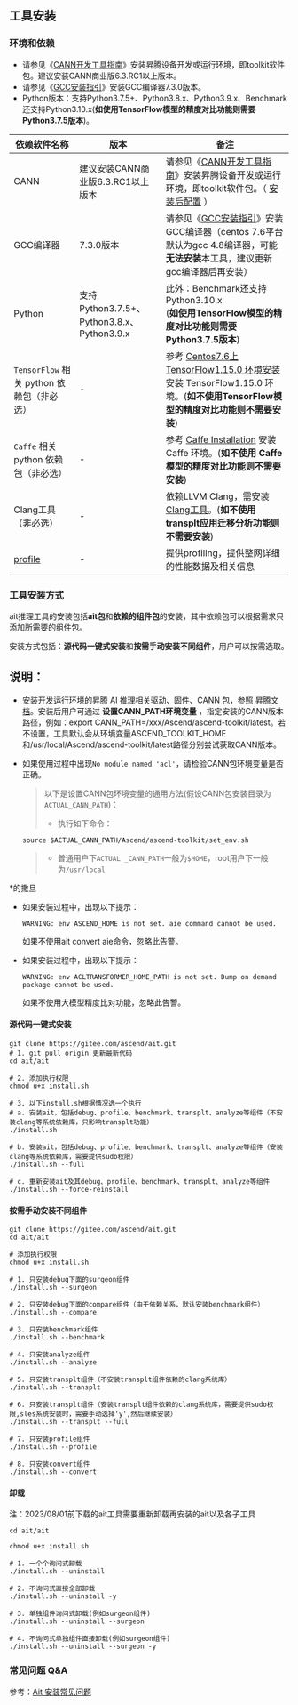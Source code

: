 ## 工具安装



### 环境和依赖

- 请参见《[CANN开发工具指南](https://www.hiascend.com/document/detail/zh/canncommercial/63RC1/envdeployment/instg/instg_000002.html)》安装昇腾设备开发或运行环境，即toolkit软件包。建议安装CANN商业版6.3.RC1以上版本。
- 请参见《[GCC安装指引](https://www.hiascend.com/document/detail/zh/canncommercial/63RC1/envdeployment/instg/instg_000091.html)》安装GCC编译器7.3.0版本。
- Python版本：支持Python3.7.5+、Python3.8.x、Python3.9.x、Benchmark还支持Python3.10.x(**如使用TensorFlow模型的精度对比功能则需要Python3.7.5版本**)。

| 依赖软件名称                  | 版本 | 备注                                                                                                                                                                                    |
|-------------------------|--|---------------------------------------------------------------------------------------------------------------------------------------------------------------------------------------|
| CANN | 建议安装CANN商业版6.3.RC1以上版本 | 请参见《[CANN开发工具指南](https://www.hiascend.com/document/detail/zh/canncommercial/63RC1/envdeployment/instg/instg_000002.html)》安装昇腾设备开发或运行环境，即toolkit软件包。（  [安装后配置](###说明) ）                |
| GCC编译器                  | 7.3.0版本 | 请参见《[GCC安装指引](https://www.hiascend.com/document/detail/zh/canncommercial/63RC1/envdeployment/instg/instg_000091.html)》安装GCC编译器（centos 7.6平台默认为gcc 4.8编译器，可能**无法安装**本工具，建议更新gcc编译器后再安装） |
| Python                  | 支持Python3.7.5+、Python3.8.x、Python3.9.x | 此外：Benchmark还支持Python3.10.x<br/>(**如使用TensorFlow模型的精度对比功能则需要Python3.7.5版本**)                                                                                                          |
|`TensorFlow` 相关 python 依赖包（非必选）         | - | 参考 [Centos7.6上TensorFlow1.15.0 环境安装](https://bbs.huaweicloud.com/blogs/181055) 安装 TensorFlow1.15.0 环境。(**如不使用TensorFlow模型的精度对比功能则不需要安装**)                                             |
|  `Caffe` 相关 python 依赖包（非必选） | - | 参考 [Caffe Installation](http://caffe.berkeleyvision.org/installation.html) 安装 Caffe 环境。(**如不使用 Caffe 模型的精度对比功能则不需要安装**)                                                               |
| Clang工具（非必选）  | - | 依赖LLVM Clang，需安装[Clang工具](https://releases.llvm.org/)。(**如不使用transplt应用迁移分析功能则不需要安装**)                                                                                                |
| [profile](docs/profile) | - | 提供profiling，提供整网详细的性能数据及相关信息                                                                                                                                                          |


### 工具安装方式

ait推理工具的安装包括**ait包**和**依赖的组件包**的安装，其中依赖包可以根据需求只添加所需要的组件包。

安装方式包括：**源代码一键式安装**和**按需手动安装不同组件**，用户可以按需选取。

## 说明：
- 安装开发运行环境的昇腾 AI 推理相关驱动、固件、CANN 包，参照 [昇腾文档](https://www.hiascend.com/document/detail/zh/CANNCommunityEdition/63RC2alpha002/softwareinstall/instg/instg_000002.html)。安装后用户可通过 **设置CANN_PATH环境变量** ，指定安装的CANN版本路径，例如：export CANN_PATH=/xxx/Ascend/ascend-toolkit/latest。若不设置，工具默认会从环境变量ASCEND_TOOLKIT_HOME和/usr/local/Ascend/ascend-toolkit/latest路径分别尝试获取CANN版本。

- 如果使用过程中出现`No module named 'acl'`，请检验CANN包环境变量是否正确。
    > 以下是设置CANN包环境变量的通用方法(假设CANN包安装目录为`ACTUAL_CANN_PATH`)：
    >
    > * 执行如下命令：
    ```
    source $ACTUAL_CANN_PATH/Ascend/ascend-toolkit/set_env.sh
    ```
    > * 普通用户下`ACTUAL _CANN_PATH`一般为`$HOME`，root用户下一般为`/usr/local`
    
*的撒旦
- 如果安装过程中，出现以下提示：

  ```shell
  WARNING: env ASCEND_HOME is not set. aie command cannot be used.
  ```

  如果不使用ait convert aie命令，忽略此告警。

- 如果安装过程中，出现以下提示：

  ```shell
  WARNING: env ACLTRANSFORMER_HOME_PATH is not set. Dump on demand package cannot be used.
  ```

  如果不使用大模型精度比对功能，忽略此告警。

#### 源代码一键式安装

```shell
git clone https://gitee.com/ascend/ait.git
# 1. git pull origin 更新最新代码 
cd ait/ait

# 2. 添加执行权限
chmod u+x install.sh

# 3. 以下install.sh根据情况选一个执行
# a. 安装ait，包括debug、profile、benchmark、transplt、analyze等组件（不安装clang等系统依赖库，只影响transplt功能）
./install.sh
  
# b. 安装ait，包括debug、profile、benchmark、transplt、analyze等组件（安装clang等系统依赖库，需要提供sudo权限）
./install.sh --full
  
# c. 重新安装ait及其debug、profile、benchmark、transplt、analyze等组件
./install.sh --force-reinstall
```

#### 按需手动安装不同组件

```shell
git clone https://gitee.com/ascend/ait.git
cd ait/ait

# 添加执行权限
chmod u+x install.sh

# 1. 只安装debug下面的surgeon组件
./install.sh --surgeon

# 2. 只安装debug下面的compare组件（由于依赖关系，默认安装benchmark组件）
./install.sh --compare

# 3. 只安装benchmark组件
./install.sh --benchmark

# 4. 只安装analyze组件
./install.sh --analyze

# 5. 只安装transplt组件（不安装transplt组件依赖的clang系统库）
./install.sh --transplt

# 6. 只安装transplt组件（安装transplt组件依赖的clang系统库，需要提供sudo权限,sles系统安装时，需要手动选择'y',然后继续安装）
./install.sh --transplt --full

# 7. 只安装profile组件
./install.sh --profile

# 8. 只安装convert组件
./install.sh --convert
```


#### 卸载
注：2023/08/01前下载的ait工具需要重新卸载再安装的ait以及各子工具
```shell
cd ait/ait

chmod u+x install.sh

# 1. 一个个询问式卸载
./install.sh --uninstall

# 2. 不询问式直接全部卸载
./install.sh --uninstall -y

# 3. 单独组件询问式卸载(例如surgeon组件)
./install.sh --uninstall --surgeon

# 4. 不询问式单独组件直接卸载(例如surgeon组件)
./install.sh --uninstall --surgeon -y
```

### 常见问题 Q&A

参考：[Ait 安装常见问题](./FAQ.md)

